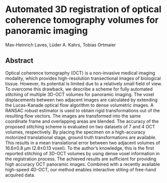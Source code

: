 # Automated 3D registration of optical coherence tomography volumes for panoramic imaging

Max-Heinrich Laves, Lüder A. Kahrs, Tobias Ortmaier

## Abstract

Optical coherence tomography (OCT) is a non-invasive medical imaging modality, which provides high-resolution transectional images of biological tissue. However, its potential is limited due to a relatively small field of view. To overcome this drawback, we describe a scheme for fully automated stitching of multiple 3D-OCT volumes for panoramic imaging.
The voxel displacements between two adjacent images are calculated by extending the Lucas-Kanade optical flow algorithm to dense volumetric images. A RANSAC robust estimator is used to obtain rigid transformations out of the resulting flow vectors. The images are transformed into the same coordinate frame and overlapping areas are blended.
The accuracy of the proposed stitching scheme is evaluated on two datasets of 7 and 4 OCT volumes, respectively. By placing the specimen on a high-accuracy motorized translational stage, ground truth transformations are available. This results in a mean translational error between two adjacent volumes of 16.6±0.8 µm (2.8±0.13 voxel).
To the author’s knowledge, this is the first reported stitching of 3D-OCT volumes by using dense voxel information in the registration process. The achieved results are sufficient for providing high accuracy OCT panoramic images. Combined with a recently available high-speed 4D-OCT, our method enables interactive stiting of free-hand acquired data.

